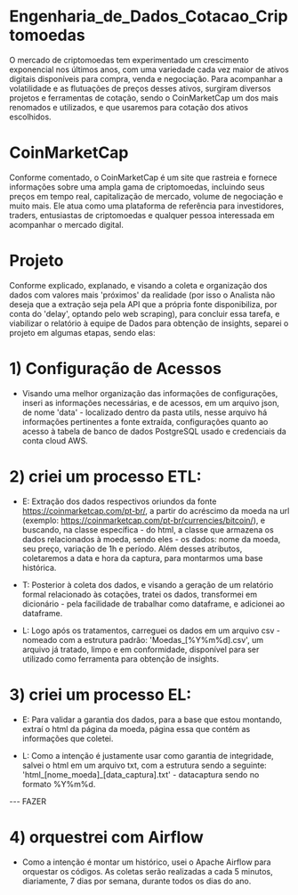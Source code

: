 # Engenharia_de_Dados_Cotacao_Criptomoedas
O mercado de criptomoedas tem experimentado um crescimento exponencial nos últimos anos, com uma variedade cada vez maior de ativos digitais disponíveis para compra, venda e negociação. Para acompanhar a volatilidade e as flutuações de preços desses ativos, surgiram diversos projetos e ferramentas de cotação, sendo o CoinMarketCap um dos mais renomados e utilizados, e que usaremos para cotação dos ativos escolhidos.

# CoinMarketCap
Conforme comentado, o CoinMarketCap é um site que rastreia e fornece informações sobre uma ampla gama de criptomoedas, incluindo seus preços em tempo real, capitalização de mercado, volume de negociação e muito mais. Ele atua como uma plataforma de referência para investidores, traders, entusiastas de criptomoedas e qualquer pessoa interessada em acompanhar o mercado digital.

# Projeto
Conforme explicado, explanado, e visando a coleta e organização dos dados com valores mais 'próximos' da realidade (por isso o Analista não deseja que a extração seja pela API que a própria fonte disponibiliza, por conta do 'delay', optando pelo web scraping), para concluir essa tarefa, e viabilizar o relatório à equipe de Dados para obtenção de insights, separei o projeto em algumas etapas, sendo elas:

# 1) Configuração de Acessos
- Visando uma melhor organização das informações de configurações, inseri as informações necessárias, e de acessos, em um arquivo json, de nome 'data' - localizado dentro da pasta utils, nesse arquivo há informações pertinentes a fonte extraída, configurações quanto ao acesso à tabela de banco de dados PostgreSQL usado e credenciais da conta cloud AWS.

# 2) criei um processo ETL:
- E: Extração dos dados respectivos oriundos da fonte https://coinmarketcap.com/pt-br/, a partir do acréscimo da moeda na url (exemplo: https://coinmarketcap.com/pt-br/currencies/bitcoin/), e buscando, na classe específica - do html, a classe que armazena os dados relacionados à moeda, sendo eles - os dados: nome da moeda, seu preço, variação de 1h e período. Além desses atributos, coletaremos a data e hora da captura, para montarmos uma base histórica.

- T: Posterior à coleta dos dados, e visando a geração de um relatório formal relacionado às cotações, tratei os dados, transformei em dicionário - pela facilidade de trabalhar como dataframe, e adicionei ao dataframe.

- L: Logo após os tratamentos, carreguei os dados em um arquivo csv - nomeado com a estrutura padrão: 'Moedas_[%Y%m%d].csv', um arquivo já tratado, limpo e em conformidade, disponível para ser utilizado como ferramenta para obtenção de insights.

# 3) criei um processo EL:
- E: Para validar a garantia dos dados, para a base que estou montando, extraí o html da página da moeda, página essa que contém as informações que coletei.

- L: Como a intenção é justamente usar como garantia de integridade, salvei o html em um arquivo txt, com a estrutura sendo a seguinte: 'html_[nome_moeda]_[data_captura].txt' - datacaptura sendo no formato %Y%m%d.

--- FAZER
# 4) orquestrei com Airflow
- Como a intenção é montar um histórico, usei o Apache Airflow para orquestar os códigos. As coletas serão realizadas a cada 5 minutos, diariamente, 7 dias por semana, durante todos os dias do ano.